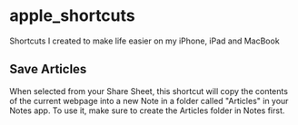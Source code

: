 # apple_shortcuts
Shortcuts I created to make life easier on my iPhone, iPad and MacBook

## Save Articles
When selected from your Share Sheet, this shortcut will copy the contents of the current webpage into a new Note in a folder called "Articles" in your Notes app. To use it, make sure to create the Articles folder in Notes first.
